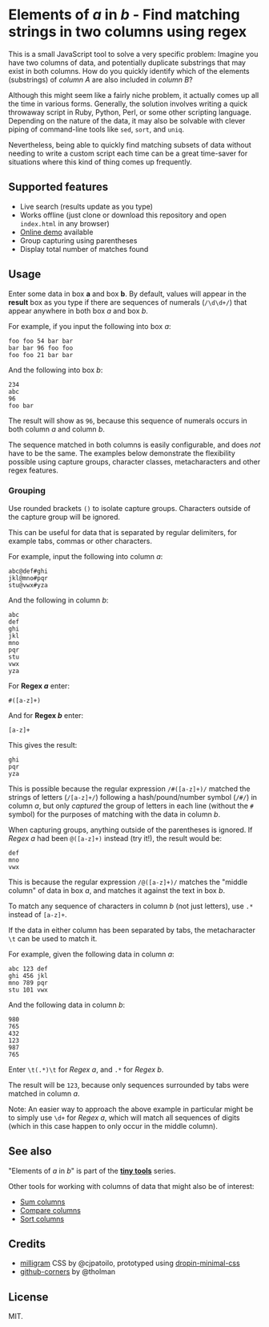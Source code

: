 # Elements of _a_ in _b_ - Find matching strings in two columns using regex

This is a small JavaScript tool to solve a very specific problem: Imagine you have two columns of data, and potentially duplicate substrings that may exist in both columns. How do you quickly identify which of the elements (substrings) of _column A_ are also included in _column B_?

Although this might seem like a fairly niche problem, it actually comes up all the time in various forms. Generally, the solution involves writing a quick throwaway script in Ruby, Python, Perl, or some other scripting language. Depending on the nature of the data, it may also be solvable with clever piping of command-line tools like `sed`, `sort`, and `uniq`.

Nevertheless, being able to quickly find matching subsets of data without needing to write a custom script each time can be a great time-saver for situations where this kind of thing comes up frequently.

## Supported features

* Live search (results update as you type)
* Works offline (just clone or download this repository and open `index.html` in any browser)
* [Online demo](https://dohliam.github.io/tiny_tools/elements/) available
* Group capturing using parentheses
* Display total number of matches found

## Usage

Enter some data in box **a** and box **b**. By default, values will appear in the **result** box as you type if there are sequences of numerals (`/\d\d+/`) that appear anywhere in both box _a_ and box _b_.

For example, if you input the following into box _a_:

    foo foo 54 bar bar
    bar bar 96 foo foo
    foo foo 21 bar bar

And the following into box _b_:

    234
    abc
    96
    foo bar

The result will show as `96`, because this sequence of numerals occurs in both column _a_ and column _b_.

The sequence matched in both columns is easily configurable, and does _not_ have to be the same. The examples below demonstrate the flexibility possible using capture groups, character classes, metacharacters and other regex features.

### Grouping

Use rounded brackets `()` to isolate capture groups. Characters outside of the capture group will be ignored.

This can be useful for data that is separated by regular delimiters, for example tabs, commas or other characters.

For example, input the following into column _a_:

    abc@def#ghi
    jkl@mno#pqr
    stu@vwx#yza

And the following in column _b_:

    abc
    def
    ghi
    jkl
    mno
    pqr
    stu
    vwx
    yza

For **Regex _a_** enter:

    #([a-z]+)

And for **Regex _b_** enter:

    [a-z]+

This gives the result:

    ghi
    pqr
    yza

This is possible because the regular expression `/#([a-z]+)/` matched the strings of letters (`/[a-z]+/`) following a hash/pound/number symbol (`/#/`) in column _a_, but only _captured_ the group of letters in each line (without the `#` symbol) for the purposes of matching with the data in column _b_.

When capturing groups, anything outside of the parentheses is ignored. If _Regex a_ had been `@([a-z]+)` instead (try it!), the result would be:

    def
    mno
    vwx

This is because the regular expression `/@([a-z]+)/` matches the "middle column" of data in box _a_, and matches it against the text in box _b_.

To match any sequence of characters in column _b_ (not just letters), use `.*` instead of `[a-z]+`.

If the data in either column has been separated by tabs, the metacharacter `\t` can be used to match it.

For example, given the following data in column _a_:

    abc	123	def
    ghi	456	jkl
    mno	789	pqr
    stu	101	vwx

And the following data in column _b_:

    980
    765
    432
    123
    987
    765

Enter `\t(.*)\t` for _Regex a_, and `.*` for _Regex b_.

The result will be `123`, because only sequences surrounded by tabs were matched in column _a_.

Note: An easier way to approach the above example in particular might be to simply use `\d+` for _Regex a_, which will match all sequences of digits (which in this case happen to only occur in the middle column).

## See also

"Elements of _a_ in _b_" is part of the [**tiny tools**](https://dohliam.github.io/tiny_tools/) series.

Other tools for working with columns of data that might also be of interest:

* [Sum columns](https://github.com/dohliam/sum-columns)
* [Compare columns](https://github.com/dohliam/compare-columns)
* [Sort columns](https://github.com/dohliam/sort-columns)

## Credits

* [milligram](https://github.com/milligram/milligram) CSS by @cjpatoilo, prototyped using [dropin-minimal-css](https://github.com/dohliam/dropin-minimal-css)
* [github-corners](https://github.com/tholman/github-corners) by @tholman

## License

MIT.
